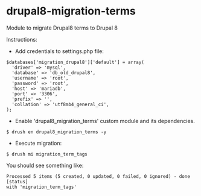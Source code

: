 # drupal8-migration-terms

Module to migrate Drupal8 terms to Drupal 8

Instructions:

- Add credentials to settings.php file:

```
$databases['migration_drupal8']['default'] = array(
  'driver' => 'mysql',
  'database' => 'db_old_drupal8',
  'username' => 'root',
  'password' => 'root',
  'host' => 'mariadb',
  'port' => '3306',
  'prefix' => '',
  'collation' => 'utf8mb4_general_ci',
);
```

- Enable 'drupal8_migration_terms' custom module and its dependencies.

`$ drush en drupal8_migration_terms -y`

- Execute migration:

`$ drush mi migration_term_tags`

You should see something like:
```
Processed 5 items (5 created, 0 updated, 0 failed, 0 ignored) - done    [status]
with 'migration_term_tags'
```